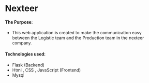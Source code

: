 # Nexteer
#### The Purpose:
   - This web application is created to make the communication easy between the Logistic team and the Production team in the nexteer company.
#### Technologies used: 
  - Flask (Backend) 
  - Html , CSS , JavaScript (Frontend)
  - Mysql 
